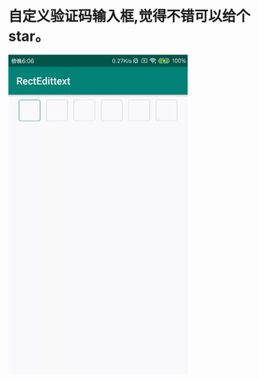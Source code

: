 # 自定义验证码输入框,觉得不错可以给个star。
<img src="https://github.com/A-Heavy-Rain/RectEdittext/blob/master/ib70e-02ss1.gif" width="360" hegiht="640" />
